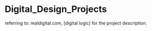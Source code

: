 # Digital_Design_Projects


referring to: realdigital.com, [digital logic] for the project description.

